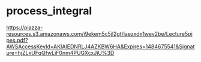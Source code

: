 # process_integral
https://piazza-resources.s3.amazonaws.com/i9ekem5c5jl2gt/iaezxdx1wev2be/Lecture5pipes.pdf?AWSAccessKeyId=AKIAIEDNRLJ4AZKBW6HA&Expires=1484675541&Signature=hjZLxUFqQfwLiF0nm4PUGXcxJiU%3D
